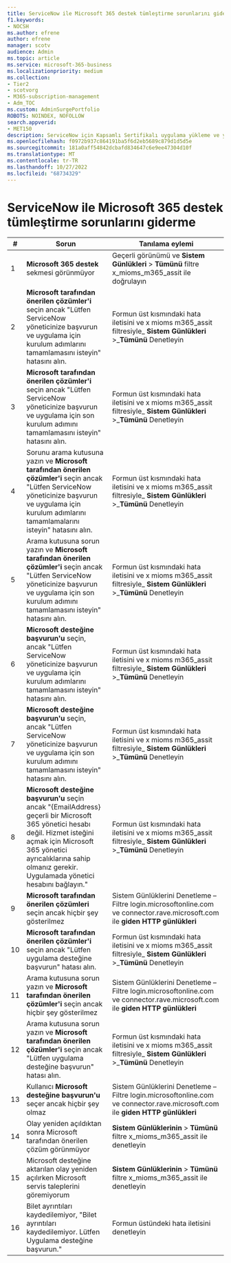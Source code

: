 ```yaml
---
title: ServiceNow ile Microsoft 365 destek tümleştirme sorunlarını giderme
f1.keywords:
- NOCSH
ms.author: efrene
author: efrene
manager: scotv
audience: Admin
ms.topic: article
ms.service: microsoft-365-business
ms.localizationpriority: medium
ms.collection:
- Tier2
- scotvorg
- M365-subscription-management
- Adm_TOC
ms.custom: AdminSurgePortfolio
ROBOTS: NOINDEX, NOFOLLOW
search.appverid:
- MET150
description: ServiceNow için Kapsamlı Sertifikalı uygulama yükleme ve yapılandırma kılavuzu.
ms.openlocfilehash: f0972b937c864191ba5f6d2eb5689c879d1d5d5e
ms.sourcegitcommit: 181a0aff54842dcbafd834647c6e9ee47304d10f
ms.translationtype: MT
ms.contentlocale: tr-TR
ms.lasthandoff: 10/27/2022
ms.locfileid: "68734329"
---
```

# <a name="troubleshooting-microsoft-365-support-integration-with-servicenow"></a>ServiceNow ile Microsoft 365 destek tümleştirme sorunlarını giderme

| \#  | Sorun  | Tanılama eylemi     |
|-----|--------------------------------|----------------------|
| 1   | **Microsoft 365 destek** sekmesi görünmüyor                                                                                                                                                                                    | Geçerli görünümü ve **Sistem Günlükleri** &gt; **Tümünü** filtre x\_mioms\_m365\_assit ile doğrulayın                        |
| 2   | **Microsoft tarafından önerilen çözümler'i** seçin ancak "Lütfen ServiceNow yöneticinize başvurun ve uygulama için kurulum adımlarını tamamlamasını isteyin" hatasını alın.                                                                      | Formun üst kısmındaki hata iletisini ve x mioms m365\_assit filtresiyle\_ **Sistem Günlükleri** &gt;\_**Tümünü** Denetleyin     |
| 3   | **Microsoft tarafından önerilen çözümler'i** seçin ancak "Lütfen ServiceNow yöneticinize başvurun ve uygulama için son kurulum adımını tamamlamasını isteyin" hatasını alın.                                                                | Formun üst kısmındaki hata iletisini ve x mioms m365\_assit filtresiyle\_ **Sistem Günlükleri** &gt;\_**Tümünü** Denetleyin     |
| 4   | Sorunu arama kutusuna yazın ve **Microsoft tarafından önerilen çözümler'i** seçin ancak "Lütfen ServiceNow yöneticinize başvurun ve uygulama için kurulum adımlarını tamamlamalarını isteyin" hatasını alın.                                   | Formun üst kısmındaki hata iletisini ve x mioms m365\_assit filtresiyle\_ **Sistem Günlükleri** &gt;\_**Tümünü** Denetleyin     |
| 5   | Arama kutusuna sorun yazın ve **Microsoft tarafından önerilen çözümler'i** seçin ancak "Lütfen ServiceNow yöneticinize başvurun ve uygulama için son kurulum adımını tamamlamasını isteyin" hatasını alın.                                 | Formun üst kısmındaki hata iletisini ve x mioms m365\_assit filtresiyle\_ **Sistem Günlükleri** &gt;\_**Tümünü** Denetleyin     |
| 6   | **Microsoft desteğine başvurun'u** seçin, ancak "Lütfen ServiceNow yöneticinize başvurun ve uygulama için kurulum adımlarını tamamlamasını isteyin" hatasını alın.                                                                       | Formun üst kısmındaki hata iletisini ve x mioms m365\_assit filtresiyle\_ **Sistem Günlükleri** &gt;\_**Tümünü** Denetleyin     |
| 7   | **Microsoft desteğine başvurun'u** seçin, ancak "Lütfen ServiceNow yöneticinize başvurun ve uygulama için son kurulum adımını tamamlamasını isteyin" hatasını alın.                                                                 | Formun üst kısmındaki hata iletisini ve x mioms m365\_assit filtresiyle\_ **Sistem Günlükleri** &gt;\_**Tümünü** Denetleyin     |
| 8   | **Microsoft desteğine başvurun'u** seçin ancak "{EmailAddress} geçerli bir Microsoft 365 yönetici hesabı değil. Hizmet isteğini açmak için Microsoft 365 yönetici ayrıcalıklarına sahip olmanız gerekir. Uygulamada yönetici hesabını bağlayın." | Formun üst kısmındaki hata iletisini ve x mioms m365\_assit filtresiyle\_ **Sistem Günlükleri** &gt;\_**Tümünü** Denetleyin     |
| 9   | **Microsoft tarafından önerilen çözümleri** seçin ancak hiçbir şey gösterilmez                                                                                                                                                            | Sistem Günlüklerini Denetleme – Filtre login.microsoftonline.com ve connector.rave.microsoft.com ile **giden HTTP günlükleri** |
| 10  | **Microsoft tarafından önerilen çözümler'i** seçin ancak "Lütfen uygulama desteğine başvurun" hatası alın.                                                                                                                                     | Formun üst kısmındaki hata iletisini ve x mioms m365\_assit filtresiyle\_ **Sistem Günlükleri** &gt;\_**Tümünü** Denetleyin     |
| 11  | Arama kutusuna sorun yazın ve **Microsoft tarafından önerilen çözümler'i** seçin ancak hiçbir şey gösterilmez                                                                                                                             | Sistem Günlüklerini Denetleme – Filtre login.microsoftonline.com ve connector.rave.microsoft.com ile **giden HTTP günlükleri** |
| 12  | Arama kutusuna sorun yazın ve **Microsoft tarafından önerilen çözümler'i** seçin ancak "Lütfen uygulama desteğine başvurun" hatası alın.                                                                                                      | Formun üst kısmındaki hata iletisini ve x mioms m365\_assit filtresiyle\_ **Sistem Günlükleri** &gt;\_**Tümünü** Denetleyin     |
| 13  | Kullanıcı **Microsoft desteğine başvurun'u** seçer ancak hiçbir şey olmaz                                                                                                                                                            | Sistem Günlüklerini Denetleme – Filtre login.microsoftonline.com ve connector.rave.microsoft.com ile **giden HTTP günlükleri** |
| 14  | Olay yeniden açıldıktan sonra Microsoft tarafından önerilen çözüm görünmüyor                                                                                                                                                      | **Sistem Günlüklerinin** &gt; **Tümünü** filtre x\_mioms\_m365\_assit ile denetleyin                                              |
| 15  | Microsoft desteğine aktarılan olay yeniden açılırken Microsoft servis taleplerini göremiyorum                                                                                                                            | **Sistem Günlüklerinin** &gt; **Tümünü** filtre x\_mioms\_m365\_assit ile denetleyin                                              |
| 16  | Bilet ayrıntıları kaydedilemiyor, "Bilet ayrıntıları kaydedilemiyor. Lütfen Uygulama desteğine başvurun."                                                                                                                          | Formun üstündeki hata iletisini denetleyin                                                                            |
